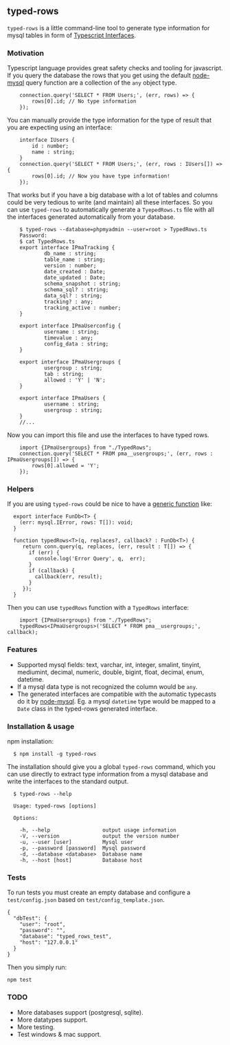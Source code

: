 ## typed-rows

`typed-rows` is a little command-line tool to generate type information for mysql tables in form of [Typescript Interfaces](https://www.typescriptlang.org/docs/handbook/interfaces.html).

### Motivation

Typescript language provides great safety checks and tooling for javascript. If you query the database the rows that you get using the default [node-mysql](https://github.com/mysqljs/mysql) query function are a collection of the `any` object type.
  
```
    connection.query('SELECT * FROM Users;', (err, rows) => {
        rows[0].id; // No type information
    });
```    

You can manually provide the type information for the type of result that you are expecting using an interface:
 
```
    interface IUsers {
        id : number;
        name : string;
    }
    connection.query('SELECT * FROM Users;', (err, rows : IUsers[]) => {
        rows[0].id; // Now you have type information!
    });
```    

That works but if you have a big database with a lot of tables and columns could be very tedious to write (and maintain) all these interfaces. So you can use `typed-rows` to automatically generate a `TyepedRows.ts` file with all the interfaces generated automatically from your database.    

```
    $ typed-rows --database=phpmyadmin --user=root > TypedRows.ts
    Password:
    $ cat TypedRows.ts
    export interface IPmaTracking { 
            db_name : string;
            table_name : string;
            version : number;
            date_created : Date;
            date_updated : Date;
            schema_snapshot : string;
            schema_sql? : string;
            data_sql? : string;
            tracking? : any;
            tracking_active : number;
    }
    
    export interface IPmaUserconfig { 
            username : string;
            timevalue : any;
            config_data : string;
    }
    
    export interface IPmaUsergroups { 
            usergroup : string;
            tab : string;
            allowed : 'Y' | 'N';
    }
    
    export interface IPmaUsers { 
            username : string;
            usergroup : string;
    }
    //...
```
    
Now you can import this file and use the interfaces to have typed rows.

```
    import {IPmaUsergroups} from "./TypedRows";
    connection.query('SELECT * FROM pma__usergroups;', (err, rows : IPmaUsergroups[]) => {
        rows[0].allowed = 'Y';
    });
```
  
### Helpers
  
If you are using `typed-rows` could be nice to have a [generic function](https://www.typescriptlang.org/docs/handbook/generics.html) like:
   
  ```
    export interface FunDb<T> {
      (err: mysql.IError, rows: T[]): void;
    }

    function typedRows<T>(q, replaces?, callback? : FunDb<T>) {
       return conn.query(q, replaces, (err, result : T[]) => {
         if (err) {
           console.log('Error Query', q,  err);
         }
         if (callback) {
           callback(err, result);
         }
       });
    }
  ```
   
   Then you can use `typedRows` function with a `TypedRows` interface:
    
```
    import {IPmaUsergroups} from "./TypedRows";
    typedRows<IPmaUsergroups>('SELECT * FROM pma__usergroups;', callback);    
```

### Features 

- Supported mysql fields: text, varchar, int, integer, smalint, tinyint, mediumint, decimal, numeric, double, bigint, float, decimal, enum, datetime.  
- If a mysql data type is not recognized the column would be `any`. 
- The generated interfaces are compatible with the automatic typecasts do it by [node-mysql](https://github.com/mysqljs/mysql). Eg. a mysql `datetime` type would be mapped to a `Date` class in the typed-rows generated interface.  
 

### Installation & usage

npm installation:

```
  $ npm install -g typed-rows
```

The installation should give you a global `typed-rows` command, which you can use directly to extract type information from a mysql database and write the interfaces to the standard output.

```
  $ typed-rows --help

  Usage: typed-rows [options]

  Options:

    -h, --help                 output usage information
    -V, --version              output the version number
    -u, --user [user]          Mysql user
    -p, --password [password]  Mysql password
    -d, --database <database>  Database name
    -h, --host [host]          Database host
```

### Tests
To run tests you must create an empty database and configure a `test/config.json` based on `test/config_template.json`.
```
{
  "dbTest": {
    "user": "root",
    "password": "",
    "database": "typed_rows_test",
    "host": "127.0.0.1"
  }
}
```
Then you simply run: 
```
npm test
```

### TODO

* More databases support (postgresql, sqlite).
* More datatypes support.
* More testing.
* Test windows & mac support.

